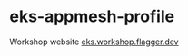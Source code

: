 # eks-appmesh-profile

Workshop website [eks.workshop.flagger.dev](https://eks.workshop.flagger.dev)
